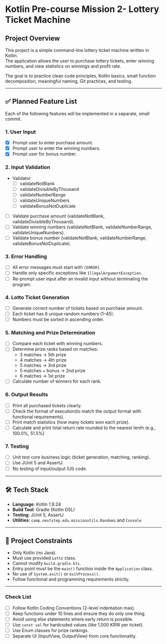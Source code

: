 # Kotlin Pre-course Mission 2- Lottery Ticket Machine

## Project Overview

This project is a simple command-line lottery ticket machine written in Kotlin.  
The application allows the user to purchase lottery tickets, enter winning numbers, and view statistics on winnings and profit rate.

The goal is to practice clean code principles, Kotlin basics, small function decomposition, meaningful naming, Git practices, and testing.

---

## ✅ Planned Feature List

Each of the following features will be implemented in a separate, small commit.

### 1. User Input
- [x] Prompt user to enter purchase amount.
- [x] Prompt user to enter the winning numbers.
- [x] Prompt user for bonus number.

### 2. Input Validation
- Validator
  - [ ] validateNotBlank
  - [ ] validateDivisibleByThousand
  - [ ] validateNumberRange
  - [ ] validateUniqueNumbers
  - [ ] validateBonusNotDuplicate
- [ ] Validate purchase amount (validateNotBlank, validateDivisibleByThousand).
- [ ] Validate winning numbers (validateNotBlank, validateNumberRange, validateUniqueNumbers).
- [ ] Validate bonus number (validateNotBlank, validateNumberRange, validateBonusNotDuplicate).

### 3. Error Handling
- [ ] All error messages must start with `[ERROR]`.
- [ ] Handle only specific exceptions like `IllegalArgumentException`.
- [ ] Re-prompt user input after an invalid input without terminating the program.

### 4. Lotto Ticket Generation
- [ ] Generate correct number of tickets based on purchase amount.
- [ ] Each ticket has 6 unique random numbers (1–45).
- [ ] Numbers must be sorted in ascending order.

### 5. Matching and Prize Determination
- [ ] Compare each ticket with winning numbers.
- [ ] Determine prize ranks based on matches:
    - 3 matches → 5th prize
    - 4 matches → 4th prize
    - 5 matches → 3rd prize
    - 5 matches + bonus → 2nd prize
    - 6 matches → 1st prize
- [ ] Calculate number of winners for each rank.

### 6. Output Results
- [ ] Print all purchased tickets clearly.
- [ ] Check the format of execution(to match the output format with functional requirements).
- [ ] Print match statistics (how many tickets won each prize).
- [ ] Calculate and print total return rate rounded to the nearest tenth (e.g., 100.0%, 51.5%)

### 7. Testing
- [ ] Unit test core business logic (ticket generation, matching, ranking).
- [ ] Use JUnit 5 and AssertJ.
- [ ] No testing of input/output (UI) code.

---

## 🛠️ Tech Stack

- **Language**: Kotlin 1.9.24
- **Build Tool**: Gradle (Kotlin DSL)
- **Testing**: JUnit 5, AssertJ
- **Utilities**: `camp.nextstep.edu.missionutils.Randoms` and `Console`

---

## 🎯 Project Constraints

- Only Kotlin (no Java).
- Must use provided `Lotto` class.
- Cannot modify `build.gradle.kts`.
- Entry point must be the `main()` function inside the `Application` class.
- No use of `System.exit()` or `exitProcess()`.
- Follow functional and programming requirements strictly.

---

### Check List
- [ ] Follow Kotlin Coding Conventions (2-level indentation max).
- [ ] Keep functions under 10 lines and ensure they do only one thing.
- [ ] Avoid using else statements where early return is possible.
- [ ] Use `const val` for hardcoded values (like 1,000 KRW per ticket).
- [ ] Use Enum classes for prize rankings.
- [ ] Separate UI (InputView, OutputView) from core functionality.